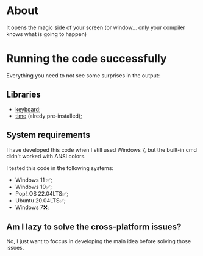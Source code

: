 # About
It opens the magic side of your screen (or window... only your compiler knows what is going to happen)

# Running the code successfully
Everything you need to not see some surprises in the output:
## Libraries
- [keyboard](https://pypi.org/project/keyboard/);
- [time](https://docs.python.org/3/library/time.html) (alredy pre-installed);

## System requirements
I have developed this code when I still used Windows 7, but the built-in cmd didn't worked with ANSI colors.

I tested this code in the following systems:
- Windows 11 ✅;
- Windows 10✅;
- Pop!_OS 22.04LTS✅;
- Ubuntu 20.04LTS✅;
- Windows 7❌;

## Am I lazy to solve the cross-platform issues?
No, I just want to foccus in developing the main idea before solving those issues.
